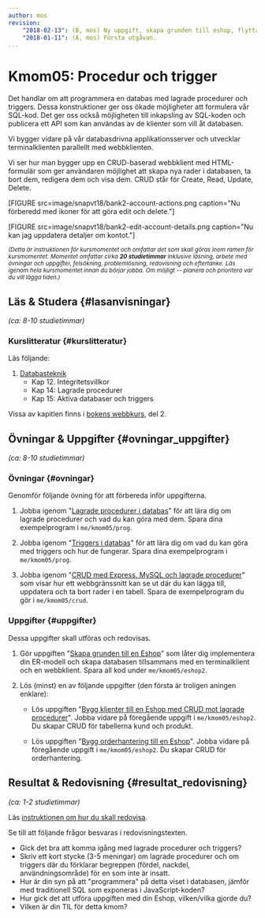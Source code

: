 ```yaml
---
author: mos
revision:
    "2018-02-13": (B, mos) Ny uppgift, skapa grunden till eshop, flyttad från kmom04.
    "2018-01-11": (A, mos) Första utgåvan.
...
```

Kmom05: Procedur och trigger
====================================

Det handlar om att programmera en databas med <!--inbyggda integritetsregler, -->lagrade procedurer och triggers. Dessa konstruktioner ger oss ökade möjligheter att formulera vår SQL-kod. Det ger oss också möjligheten till inkapsling av SQL-koden och publicera ett API som kan användas av de klienter som vill åt databasen.

Vi bygger vidare på vår databasdrivna applikationsserver och utvecklar terminalklienten parallellt med webbklienten.

Vi ser hur man bygger upp en CRUD-baserad webbklient med HTML-formulär som ger användaren möjlighet att skapa nya rader i databasen, ta bort dem, redigera dem och visa dem. CRUD står för Create, Read, Update, Delete.

<!--more-->

[FIGURE src=image/snapvt18/bank2-account-actions.png caption="Nu förberedd med ikoner för att göra edit och delete."]

[FIGURE src=image/snapvt18/bank2-edit-account-details.png caption="Nu kan jag uppdatera detaljer om kontot."]


<small><i>(Detta är instruktionen för kursmomentet och omfattar det som skall göras inom ramen för kursmomentet. Momentet omfattar cirka **20 studietimmar** inklusive läsning, arbete med övningar och uppgifter, felsökning, problemlösning, redovisning och eftertanke. Läs igenom hela kursmomentet innan du börjar jobba. Om möjligt -- planera och prioritera var du vill lägga tiden.)</i></small>



Läs &amp; Studera  {#lasanvisningar}
---------------------------------

*(ca: 8-10 studietimmar)*


### Kurslitteratur  {#kurslitteratur}

Läs följande:

1. [Databasteknik](kunskap/boken-databasteknik)
    * Kap 12. Integritetsvillkor
    * Kap 14: Lagrade procedurer
    * Kap 15: Aktiva databaser och triggers

Vissa av kapitlen finns i [bokens webbkurs](http://www.databasteknik.se/webbkursen/), del 2.



Övningar & Uppgifter  {#ovningar_uppgifter}
-------------------------------------------

*(ca: 8-10 studietimmar)*



### Övningar {#ovningar}

Genomför följande övning för att förbereda inför uppgifterna.

1. Jobba igenom "[Lagrade procedurer i databas](kunskap/lagrade-procedurer-i-databas)" för att lära dig om lagrade procedurer och vad du kan göra med dem. Spara dina exempelprogram i `me/kmom05/prog`.

1. Jobba igenom "[Triggers i databas](kunskap/triggers-i-databas)" för att lära dig om vad du kan göra med triggers och hur de fungerar. Spara dina exempelprogram i `me/kmom05/prog`.

1. Jobba igenom "[CRUD med Express, MySQL och lagrade procedurer](kunskap/crud-med-express-mysql-och-lagrade-procedurer)" som visar hur ett webbgränssnitt kan se ut där du kan lägga till, uppdatera och ta bort rader i en tabell. Spara de exempelprogram du gör i `me/kmom05/crud`.



### Uppgifter {#uppgifter}

Dessa uppgifter skall utföras och redovisas.

1. Gör uppgiften "[Skapa grunden till en Eshop](uppgift/skapa-grunden-till-en-eshop)" som låter dig implementera din ER-modell och skapa databasen tillsammans med en terminalklient och en webbklient. Spara all kod under `me/kmom05/eshop2`.

1. Lös (minst) en av följande uppgifter (den första är troligen aningen enklare):
    * Lös uppgiften "[Bygg klienter till en Eshop med CRUD mot lagrade procedurer](uppgift/bygg-klienter-till-en-eshop-med-crud-mot-lagrade-procedurer)". Jobba vidare på föregående uppgift i `me/kmom05/eshop2`. Du skapar CRUD för tabellerna kund och produkt.

    * Lös uppgiften "[Bygg orderhantering till en Eshop](uppgift/bygg-orderhantering-till-en-eshop)". Jobba vidare på föregående uppgift i `me/kmom05/eshop2`. Du skapar CRUD för orderhantering.



Resultat & Redovisning  {#resultat_redovisning}
-----------------------------------------------

*(ca: 1-2 studietimmar)*

Läs [instruktionen om hur du skall redovisa](./../redovisa).

Se till att följande frågor besvaras i redovisningstexten.

* Gick det bra att komma igång med lagrade procedurer och triggers?
* Skriv ett kort stycke (3-5 meningar) om lagrade procedurer och om triggers där du förklarar begreppen (fördel, nackdel, användningsområde) för en som inte är insatt.
* Hur är din syn på att "programmera" på detta viset i databasen, jämför med traditionell SQL som exponeras i JavaScript-koden?
* Hur gick det att utföra uppgiften med din Eshop, vilken/vilka gjorde du? 
* Vilken är din TIL för detta kmom?

<!--
* Ser du fördelar med inbyggda integritetsregler, ser du även nackdelar?
-->
